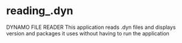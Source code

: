 # reading_.dyn
DYNAMO FILE READER
 This application reads .dyn files and displays version and packages it uses without having to run the application
